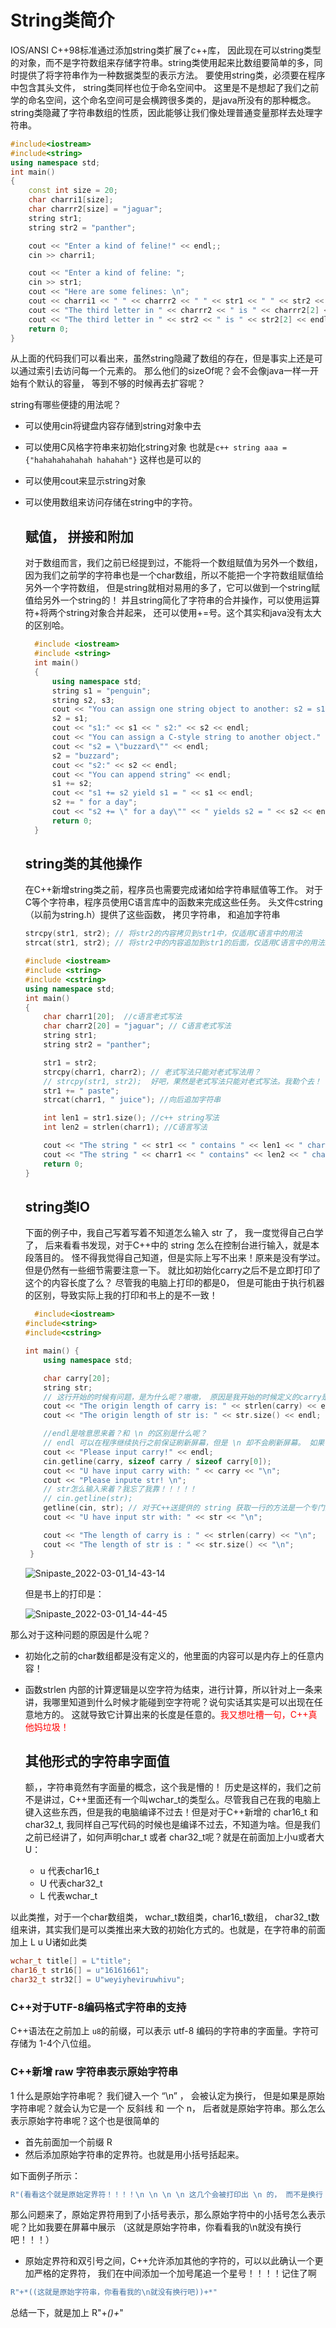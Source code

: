 # String类简介

IOS/ANSI C++98标准通过添加string类扩展了c++库， 因此现在可以string类型的对象，而不是字符数组来存储字符串。string类使用起来比数组要简单的多，同时提供了将字符串作为一种数据类型的表示方法。
要使用string类，必须要在程序中包含其头文件， string类同样也位于命名空间中。 这里是不是想起了我们之前学的命名空间，这个命名空间可是会横跨很多类的，是java所没有的那种概念。string类隐藏了字符串数组的性质，因此能够让我们像处理普通变量那样去处理字符串。

```C++
#include<iostream>
#include<string>
using namespace std;
int main()
{
    const int size = 20;
    char charri1[size];
    char charrr2[size] = "jaguar";
    string str1;
    string str2 = "panther";

    cout << "Enter a kind of feline!" << endl;;
    cin >> charri1;

    cout << "Enter a kind of feline: ";
    cin >> str1;
    cout << "Here are some felines: \n";
    cout << charri1 << " " << charrr2 << " " << str1 << " " << str2 << endl;
    cout << "The third letter in " << charrr2 << " is " << charrr2[2] << endl;
    cout << "The third letter in " << str2 << " is " << str2[2] << endl;   //这个也是可以直接查看第几个字符的！！！！我觉得这里挺好的！
    return 0;
}
```
从上面的代码我们可以看出来，虽然string隐藏了数组的存在，但是事实上还是可以通过索引去访问每一个元素的。 那么他们的sizeOf呢？会不会像java一样一开始有个默认的容量， 等到不够的时候再去扩容呢？

string有哪些便捷的用法呢？
- 可以使用cin将键盘内容存储到string对象中去
- 可以使用C风格字符串来初始化string对象
  也就是```c++ string aaa = {"hahahahahahah hahahah"}``` 这样也是可以的
- 可以使用cout来显示string对象
- 可以使用数组来访问存储在string中的字符。
  
  ## 赋值， 拼接和附加
  对于数组而言，我们之前已经提到过，不能将一个数组赋值为另外一个数组，因为我们之前学的字符串也是一个char数组，所以不能把一个字符数组赋值给另外一个字符数组， 但是string就相对易用的多了，它可以做到一个string赋值给另外一个string的！
  并且string简化了字符串的合并操作，可以使用运算符+将两个string对象合并起来， 还可以使用+=号。这个其实和java没有太大的区别哈。
  
  ```c++
    #include <iostream>
    #include <string>
    int main()
    {
        using namespace std;
        string s1 = "penguin";
        string s2, s3;
        cout << "You can assign one string object to another: s2 = s1!" << endl;
        s2 = s1;
        cout << "s1:" << s1 << " s2:" << s2 << endl;
        cout << "You can assign a C-style string to another object." << endl;
        cout << "s2 = \"buzzard\"" << endl;
        s2 = "buzzard";
        cout << "s2:" << s2 << endl;
        cout << "You can append string" << endl;
        s1 += s2;
        cout << "s1 += s2 yield s1 = " << s1 << endl;
        s2 += " for a day";
        cout << "s2 += \" for a day\"" << " yields s2 = " << s2 << endl;
        return 0;
    }
  ```

  ## string类的其他操作
  在C++新增string类之前，程序员也需要完成诸如给字符串赋值等工作。 对于C等个字符串，程序员使用C语言库中的函数来完成这些任务。 头文件cstring（以前为string.h）提供了这些函数， 拷贝字符串， 和追加字符串
  ```C++
  strcpy(str1, str2); // 将str2的内容拷贝到str1中，仅适用C语言中的用法
  strcat(str1, str2); // 将str2中的内容追加到str1的后面，仅适用C语言中的用法。我们项目老这样用，是不是他们根本没学C++？
  ```

  ```C++
  #include <iostream>
  #include <string>
  #include <cstring>
  using namespace std;
  int main()
  {
      char charr1[20];  //c语言老式写法
      char charr2[20] = "jaguar"; // C语言老式写法
      string str1;
      string str2 = "panther";

      str1 = str2;
      strcpy(charr1, charr2); // 老式写法只能对老式写法用？
      // strcpy(str1, str2);  好吧，果然是老式写法只能对老式写法。我勒个去！
      str1 += " paste";
      strcat(charr1, " juice"); //向后追加字符串

      int len1 = str1.size(); //c++ string写法
      int len2 = strlen(charr1); //C语言写法 

      cout << "The string " << str1 << " contains " << len1 << " characters" << endl;
      cout << "The string " << charr1 << " contains" << len2 << " characers" << endl; 
      return 0; 
  }
  ```
  ## string类IO

  下面的例子中，我自己写着写着不知道怎么输入 str 了， 我一度觉得自己白学了， 后来看看书发现，对于C++中的 string 怎么在控制台进行输入，就是本段落目的。 怪不得我觉得自己知道，但是实际上写不出来！原来是没有学过。但是仍然有一些细节需要注意一下。 就比如初始化carry之后不是立即打印了这个的内容长度了么？
  尽管我的电脑上打印的都是0， 但是可能由于执行机器的区别，导致实际上我的打印和书上的是不一致！
  ```C++
    #include<iostream>
  #include<string>
  #include<cstring>

  int main() {
      using namespace std;

      char carry[20];
      string str;
      // 这行开始的时候有问题，是为什么呢？嗷嗷， 原因是我开始的时候定义的carry是int数组， 这个当然不行喽， 因为C++只会把char数组认为是字符串！ 一步一坑，这个坑是挺好的！
      cout << "The origin length of carry is: " << strlen(carry) << endl;
      cout << "The origin length of str is: " << str.size() << endl;

      //endl是啥意思来着？和 \n 的区别是什么呢？
      // endl 可以在程序继续执行之前保证刷新屏幕，但是 \n 却不会刷新屏幕。 如果你心疼刷新屏幕那点性能的话，那就不要用endl控制符了！
      cout << "Please input carry!" << endl;
      cin.getline(carry, sizeof carry / sizeof carry[0]);
      cout << "U have input carry with: " << carry << "\n";
      cout << "Please inpute str! \n";
      // str怎么输入来着？我忘了我靠！！！！！
      // cin.getline(str);
      getline(cin, str); // 对于C++送提供的 string 获取一行的方法是一个专门的方法
      cout << "U have input str with: " << str << "\n";

      cout << "The length of carry is : " << strlen(carry) << "\n";
      cout << "The length of str is : " << str.size() << "\n";
   }
  ```
  ![Snipaste_2022-03-01_14-43-14](/assets/Snipaste_2022-03-01_14-43-14.png)

  但是书上的打印是：

  ![Snipaste_2022-03-01_14-44-45](/assets/Snipaste_2022-03-01_14-44-45.png)

那么对于这种问题的原因是什么呢？
- 初始化之前的char数组都是没有定义的，他里面的内容可以是内存上的任意内容！
- 函数strlen 内部的计算逻辑是以空字符为结束，进行计算，所以针对上一条来讲，我哪里知道到什么时候才能碰到空字符呢？说句实话其实是可以出现在任意地方的。 这就导致它计算出来的长度是任意的。<font color=red>我又想吐槽一句，C++真他妈垃圾！</font>

  ## 其他形式的字符串字面值

  额，，字符串竟然有字面量的概念，这个我是懵的！
  历史是这样的，我们之前不是讲过，C++里面还有一个叫wchar_t的类型么。尽管我自己在我的电脑上键入这些东西，但是我的电脑编译不过去！但是对于C++新增的 char16_t 和 char32_t, 我同样自己写代码的时候也是编译不过去，不知道为啥。但是我们之前已经讲了，如何声明char_t
  或者 char32_t呢？就是在前面加上小u或者大U：
  - u 代表char16_t
  - U 代表char32_t
  - L 代表wchar_t

以此类推，对于一个char数组类， wchar_t数组类，char16_t数组， char32_t数组来讲，其实我们是可以类推出来大致的初始化方式的。也就是，在字符串的前面加上 L u U诸如此类

```C++
wchar_t title[] = L"title";
char16_t str16[] = u"16161661";
char32_t str32[] = U"weyiyheviruwhivu";
```

### C++对于UTF-8编码格式字符串的支持
C++语法在之前加上 ```u8```的前缀，可以表示 utf-8 编码的字符串的字面量。字符可存储为 1-4个八位组。

### C++新增 raw 字符串表示原始字符串

1 什么是原始字符串呢？
我们键入一个 “\n” ， 会被认定为换行， 但是如果是原始字符串呢？就会认为它是一个 反斜线 和 一个 n， 后者就是原始字符串。那么怎么表示原始字符串呢？这个也是很简单的
 - 首先前面加一个前缀  R
 - 然后添加原始字符串的定界符。也就是用小括号括起来。

如下面例子所示：

```C++
R"(看看这个就是原始定界符！！！！\n \n \n \n 这几个会被打印出 \n 的， 而不是换行！！！！！)"
```

那么问题来了，原始定界符用到了小括号表示，那么原始字符中的小括号怎么表示呢？比如我要在屏幕中展示 （这就是原始字符串，你看看我的\n就没有换行吧！！！）

- 原始定界符和双引号之间，C++允许添加其他的字符的，可以以此确认一个更加严格的定界符， 我们在中间添加一个加号尾追一个星号！！！！记住了啊

```C++
R"+*((这就是原始字符串，你看看我的\n就没有换行吧))+*"
```

总结一下，就是加上  R"+*()+*"


